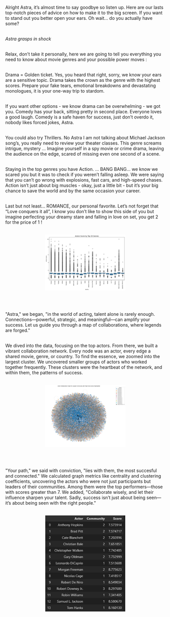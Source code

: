 Alright Astra, it’s almost time to say goodbye so listen up. Here are our lasts top-notch pieces of advice on how to make it to the big screen. If you want to stand out you better open your ears. Oh wait… do you actually have some? <br><br>

*Astra grasps in shock*<br><br>

Relax, don’t take it personally, here we are going to tell you everything you need to know about movie genres and your possible power moves :<br><br>

Drama = Golden ticket. Yes, you heard that right, sorry, we know your ears are a sensitive topic. Drama takes the crown as the genre with the highest scores. Prepare your fake tears, emotional breakdowns and devastating monologues, it is your one-way trip to stardom.<br><br>

If you want other options - we know drama can be overwhelming - we got you. Comedy has your back, sitting pretty in second place. Everyone loves a good laugh. Comedy is a safe haven for success, just don’t overdo it, nobody likes forced jokes, Astra.<br><br>

You could also try Thrillers. No Astra I am not talking about Michael Jackson song’s, you really need to review your theater classes. This genre screams intrigue, mystery … Imagine yourself in a spy movie or crime drama, leaving the audience on the edge, scared of missing even one second of a scene.<br><br>

Staying in the top genres you have Action. … BANG BANG… we know we scared you but it was to check if you weren’t falling asleep. We were saying that you can’t go wrong with explosions, fast cars, and high-speed chases. Action isn’t just about big muscles - okay, just a little bit - but it’s your big chance to save the world and by the same occasion your career. <br><br>

Last but not least… ROMANCE, our personal favorite. Let’s not forget that “Love conquers it all”, I know you don’t like to show this side of you but imagine perfecting your dreamy stare and falling in love on set, you get 2 for the price of 1 !<br><br>


<div style="text-align: center;">
  <img src="assets/media/genre.jpg" alt="genre" class="tips-genre">
</div>

<style>
.tips-genre {
  max-width: 50%; 
  height: auto;   
}
</style>
<br><br>

"Astra," we began, "in the world of acting, talent alone is rarely enough. Connections—powerful, strategic, and meaningful—can amplify your success. Let us guide you through a map of collaborations, where legends are forged."<br><br>


We dived into the data, focusing on the top actors. From there, we built a vibrant collaboration network. Every node was an actor, every edge a shared movie, genre, or country. To find the essence, we zoomed into the largest cluster. We uncovered smaller groups of actors who worked together frequently. These clusters were the heartbeat of the network, and within them, the patterns of success.<br><br>



<div style="text-align: center;">
  <img src="assets/media/graphnetwork.jpg" alt="graphnetwork" class="tips-graphnetwork">
</div>

<style>
.tips-graphnetwork {
  max-width: 50%; 
  height: auto;   
}
</style>
<br><br>


"Your path," we said with conviction, "lies with them, the most succesful and connected."  We calculated graph metrics like centrality and clustering coefficients, uncovering the actors who were not just participants but leaders of their communities. Among them were the top performers—those with scores greater than 7. We added, "Collaborate wisely, and let their influence sharpen your talent. Sadly, success isn’t just about being seen—it’s about being seen with the right people."<br><br>

<div style="text-align: center;">
  <img src="assets/media/interets.jpg" alt="interets" class="tips-interets">
</div>

<style>
.tips-interets {
  max-width: 50%; 
  height: auto;   
}
</style>
<br><br>